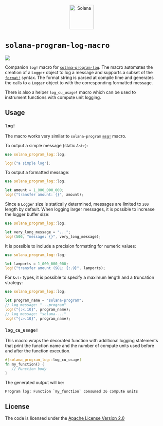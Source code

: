 <p align="center">
  <a href="https://solana.com">
    <img alt="Solana" src="https://github.com/user-attachments/assets/31bfc6b9-fdaa-4f3c-b802-2de70548b943" height="80" />
  </a>
</p>

# `solana-program-log-macro`
<a href="https://crates.io/crates/solana-program-log-macro"><img src="https://img.shields.io/crates/v/solana-program-log-macro?logo=rust" /></a>


Companion <code>log!</code> macro for <a href="https://crates.io/crates/solana-program-log"><code>solana-program-log</code></a>. The macro automates the creation of a `Logger` object to log a message and supports a subset of the [`format!`](https://doc.rust-lang.org/std/fmt/) syntax. The format string is parsed at compile time and generates the calls to a `Logger` object to with the corresponding formatted message.

There is also a helper <code>log_cu_usage!</code> macro which can be used to instrument functions with compute unit logging.

## Usage

### `log!`

The macro works very similar to `solana-program` [`msg!`](https://docs.rs/solana-msg/3.0.0/solana_msg/macro.msg.html) macro.

To output a simple message (static `&str`):
```rust
use solana_program_log::log;

log!("a simple log");
```

To output a formatted message:
```rust
use solana_program_log::log;

let amount = 1_000_000_000;
log!("transfer amount: {}", amount);
```

Since a `Logger` size is statically determined, messages are limited to `200` length by default. When logging larger messages, it is possible to increase the logger buffer size:
```rust
use solana_program_log::log;

let very_long_message = "...";
log!(500, "message: {}", very_long_message);
```

It is possible to include a precision formatting for numeric values:
```rust
use solana_program_log::log;

let lamports = 1_000_000_000;
log!("transfer amount (SOL: {:.9}", lamports);
```

For `&str` types, it is possible to specify a maximum length and a truncation strategy:
```rust
use solana_program_log::log;

let program_name = "solana-program";
// log message: "...program"
log!("{:<.10}", program_name);
// log message: "solana-..."
log!("{:>.10}", program_name);
```

### `log_cu_usage!`

This macro wraps the decorated function with additional logging statements that print the function name and the number of compute units used before and after the function execution.

```rust
#[solana_program_log::log_cu_usage]
fn my_function() {
   // Function body
}
```

The generated output will be:
```
Program log: Function `my_function` consumed 36 compute units
```

## License

The code is licensed under the [Apache License Version 2.0](../LICENSE)

